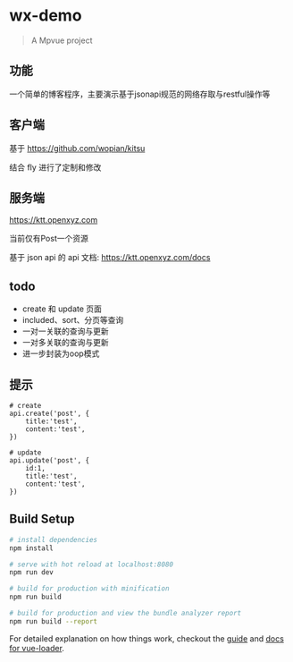 # wx-demo

> A Mpvue project


## 功能
一个简单的博客程序，主要演示基于jsonapi规范的网络存取与restful操作等

## 客户端
基于 https://github.com/wopian/kitsu 

结合 fly 进行了定制和修改

## 服务端
https://ktt.openxyz.com

当前仅有Post一个资源

基于 json api 的 api 文档: https://ktt.openxyz.com/docs

## todo
* create 和 update 页面 
* included、sort、分页等查询
* 一对一关联的查询与更新
* 一对多关联的查询与更新
* 进一步封装为oop模式

## 提示

```
# create
api.create('post', {    
    title:'test',
    content:'test',
})
```

```
# update
api.update('post', {
    id:1,
    title:'test',
    content:'test',
})
```

## Build Setup

``` bash
# install dependencies
npm install

# serve with hot reload at localhost:8080
npm run dev

# build for production with minification
npm run build

# build for production and view the bundle analyzer report
npm run build --report
```

For detailed explanation on how things work, checkout the [guide](http://vuejs-templates.github.io/webpack/) and [docs for vue-loader](http://vuejs.github.io/vue-loader).
